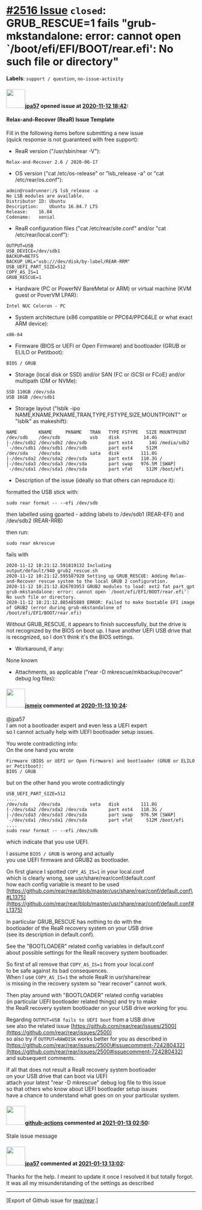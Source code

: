 [\#2516 Issue](https://github.com/rear/rear/issues/2516) `closed`: GRUB\_RESCUE=1 fails "grub-mkstandalone: error: cannot open \`/boot/efi/EFI/BOOT/rear.efi': No such file or directory"
=========================================================================================================================================================================================

**Labels**: `support / question`, `no-issue-activity`

#### <img src="https://avatars.githubusercontent.com/u/7433182?u=d5c1657e719335a5191ad38a70636063c7de41e4&v=4" width="50">[jpa57](https://github.com/jpa57) opened issue at [2020-11-12 18:42](https://github.com/rear/rear/issues/2516):

#### Relax-and-Recover (ReaR) Issue Template

Fill in the following items before submitting a new issue  
(quick response is not guaranteed with free support):

-   ReaR version ("/usr/sbin/rear -V"):

<!-- -->

    Relax-and-Recover 2.6 / 2020-06-17

-   OS version ("cat /etc/os-release" or "lsb\_release -a" or "cat
    /etc/rear/os.conf"):

<!-- -->

    admin@roadrunner:/$ lsb_release -a
    No LSB modules are available.
    Distributor ID: Ubuntu
    Description:    Ubuntu 16.04.7 LTS
    Release:    16.04
    Codename:   xenial

-   ReaR configuration files ("cat /etc/rear/site.conf" and/or "cat
    /etc/rear/local.conf"):

<!-- -->

    OUTPUT=USB
    USB_DEVICE=/dev/sdb1
    BACKUP=NETFS
    BACKUP_URL="usb:///dev/disk/by-label/REAR-RRM"
    USB_UEFI_PART_SIZE=512
    COPY_AS_IS=1
    GRUB_RESCUE=1

-   Hardware (PC or PowerNV BareMetal or ARM) or virtual machine (KVM
    guest or PoverVM LPAR):

<!-- -->

    Intel NUC Celeron - PC

-   System architecture (x86 compatible or PPC64/PPC64LE or what exact
    ARM device):

<!-- -->

    x86-64

-   Firmware (BIOS or UEFI or Open Firmware) and bootloader (GRUB or
    ELILO or Petitboot):

<!-- -->

    BIOS / GRUB

-   Storage (local disk or SSD) and/or SAN (FC or iSCSI or FCoE) and/or
    multipath (DM or NVMe):

<!-- -->

    SSD 110GB /dev/sda
    USB 16GB /dev/sdb1

-   Storage layout ("lsblk -ipo
    NAME,KNAME,PKNAME,TRAN,TYPE,FSTYPE,SIZE,MOUNTPOINT" or "lsblk" as
    makeshift):

<!-- -->

    NAME        KNAME     PKNAME   TRAN   TYPE FSTYPE   SIZE MOUNTPOINT
    /dev/sdb    /dev/sdb           usb    disk         14.4G 
    |-/dev/sdb2 /dev/sdb2 /dev/sdb        part ext4      14G /media/sdb2
    `-/dev/sdb1 /dev/sdb1 /dev/sdb        part ext4     512M 
    /dev/sda    /dev/sda           sata   disk        111.8G 
    |-/dev/sda2 /dev/sda2 /dev/sda        part ext4   110.3G /
    |-/dev/sda3 /dev/sda3 /dev/sda        part swap   976.5M [SWAP]
    `-/dev/sda1 /dev/sda1 /dev/sda        part vfat     512M /boot/efi

-   Description of the issue (ideally so that others can reproduce it):

formatted the USB stick with:

    sudo rear format -- --efi /dev/sdb

then labelled using gparted - adding labels to /dev/sdb1 (REAR-EFI) and
/dev/sdb2 (REAR-RRB)

then run:

    sudo rear mkrescue

fails with

    2020-11-12 10:21:12.591819132 Including output/default/940_grub2_rescue.sh
    2020-11-12 10:21:12.595587920 Setting up GRUB_RESCUE: Adding Relax-and-Recover rescue system to the local GRUB 2 configuration.
    2020-11-12 10:21:12.826703953 GRUB2 modules to load: ext2 fat part_gpt
    grub-mkstandalone: error: cannot open `/boot/efi/EFI/BOOT/rear.efi': No such file or directory.
    2020-11-12 10:21:12.885485889 ERROR: Failed to make bootable EFI image of GRUB2 (error during grub-mkstandalone of /boot/efi/EFI/BOOT/rear.efi)

Without GRUB\_RESCUE, it appears to finish successfully, but the drive
is not recognized by the BIOS on boot up. I have another UEFI USB drive
that is recognized, so I don't think it's the BIOS settings.

-   Workaround, if any:

None known

-   Attachments, as applicable ("rear -D mkrescue/mkbackup/recover"
    debug log files):

#### <img src="https://avatars.githubusercontent.com/u/1788608?u=925fc54e2ce01551392622446ece427f51e2f0ce&v=4" width="50">[jsmeix](https://github.com/jsmeix) commented at [2020-11-13 10:24](https://github.com/rear/rear/issues/2516#issuecomment-726683030):

@jpa57  
I am not a bootloader expert and even less a UEFI expert  
so I cannot actually help with UEFI bootloader setup issues.

You wrote contradicting info:  
On the one hand you wrote

    Firmware (BIOS or UEFI or Open Firmware) and bootloader (GRUB or ELILO or Petitboot):
    BIOS / GRUB

but on the other hand you wrote contradictingly

    USB_UEFI_PART_SIZE=512
    ....
    /dev/sda    /dev/sda           sata   disk        111.8G 
    |-/dev/sda2 /dev/sda2 /dev/sda        part ext4   110.3G /
    |-/dev/sda3 /dev/sda3 /dev/sda        part swap   976.5M [SWAP]
    `-/dev/sda1 /dev/sda1 /dev/sda        part vfat     512M /boot/efi
    ....
    sudo rear format -- --efi /dev/sdb

which indicate that you use UEFI.

I assume `BIOS / GRUB` is wrong and actually  
you use UEFI firmware and GRUB2 as bootloader.

On first glance I spotted `COPY_AS_IS=1` in your local.conf  
which is clearly wrong, see usr/share/rear/conf/default.conf  
how each config variable is meant to be used  
[https://github.com/rear/rear/blob/master/usr/share/rear/conf/default.conf\#L1375](https://github.com/rear/rear/blob/master/usr/share/rear/conf/default.conf#L1375)

In particular GRUB\_RESCUE has nothing to do with the  
bootloader of the ReaR recovery system on your USB drive  
(see its description in default.conf).

See the "BOOTLOADER" related config variables in default.conf  
about possible settings for the ReaR recovery system bootloader.

So first of all remove that `COPY_AS_IS=1` from your local.conf  
to be safe against its bad consequences.  
When I use `COPY_AS_IS=1` the whole ReaR in usr/share/rear  
is missing in the recovery system so "rear recover" cannot work.

Then play around with "BOOTLOADER" related config variables  
(in particular UEFI bootloader related things) and try to make  
the ReaR recovery system bootloader on your USB drive working for you.

Regarding `OUTPUT=USB fails to UEFI boot` from a USB drive  
see also the related issue
[https://github.com/rear/rear/issues/2500](https://github.com/rear/rear/issues/2500)  
so also try if `OUTPUT=RAWDISK` works better for you as described in  
[https://github.com/rear/rear/issues/2500\#issuecomment-724280432](https://github.com/rear/rear/issues/2500#issuecomment-724280432)  
and subsequent comments.

If all that does not result a ReaR recovery system bootloader  
on your USB drive that can boot via UEFI  
attach your latest "rear -D mkrescue" debug log file to this issue  
so that others who know about UEFI bootloader setup issues  
have a chance to understand what goes on on your particular system.

#### <img src="https://avatars.githubusercontent.com/in/15368?v=4" width="50">[github-actions](https://github.com/apps/github-actions) commented at [2021-01-13 02:50](https://github.com/rear/rear/issues/2516#issuecomment-759168944):

Stale issue message

#### <img src="https://avatars.githubusercontent.com/u/7433182?u=d5c1657e719335a5191ad38a70636063c7de41e4&v=4" width="50">[jpa57](https://github.com/jpa57) commented at [2021-01-13 13:02](https://github.com/rear/rear/issues/2516#issuecomment-759434149):

Thanks for the help. I meant to update it once I resolved it but totally
forgot. It was all my misunderstanding of the settings as described

------------------------------------------------------------------------

\[Export of Github issue for
[rear/rear](https://github.com/rear/rear).\]
